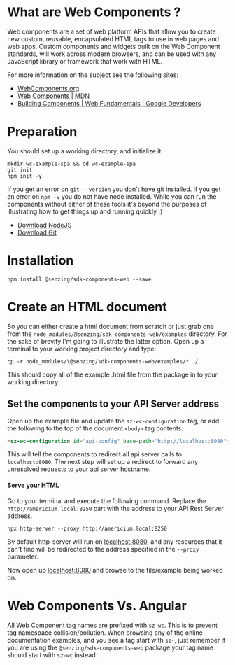 # What are Web Components ?

Web components are a set of web platform APIs that allow you to create new custom, reusable, encapsulated HTML tags to use in web pages and web apps. Custom components and widgets built on the Web Component standards, will work across modern browsers, and can be used with any JavaScript library or framework that work with HTML.

For more information on the subject see the following sites:
* [WebComponents.org](https://www.webcomponents.org/introduction)
* [Web Components | MDN](https://developer.mozilla.org/en-US/docs/Web/Web_Components)
* [Building Components | Web Fundamentals | Google Developers](https://developers.google.com/web/fundamentals/web-components/)

# Preparation

You should set up a working directory, and initialize it.

```terminal
mkdir wc-example-spa && cd wc-example-spa
git init
npm init -y
```

If you get an error on `git --version` you don't have git installed. If you get an error on `npm -v` you do not have node installed. While you can run the components without either of these tools it's beyond the purposes of illustrating how to get things up and running quickly  ;)

- [Download NodeJS](https://nodejs.org/)
- [Download Git](https://git-scm.com/download)

# Installation
```terminal
npm install @senzing/sdk-components-web --save
```

# Create an HTML document

So you can either create a html document from scratch or just grab one from the `node_modules/@senzing/sdk-components-web/examples` directory. For the sake of brevity I'm going to illustrate the latter option. Open up a terminal to your working project directory and type:

```terminal
cp -r node_modules/\@senzing/sdk-components-web/examples/* ./
```

This should copy all of the example .html file from the package in to your working directory.

## Set the components to your API Server address

Open up the example file and update the `sz-wc-configuration` tag, or add the following to the top of the document `<body>` tag contents:
```html
<sz-wc-configuration id="api-config" base-path="http://localhost:8080"></sz-wc-configuration>
```
This will tell the components to redirect all api server calls to `localhost:8080`. The next step will set up a redirect to forward any unresolved requests to your api server hostname.

#### Serve your HTML

Go to your terminal and execute the following command. Replace the `http://americium.local:8250` part with the address to your API Rest Server address.

```terminal
npx http-server --proxy http://americium.local:8250
```

By default http-server will run on [localhost:8080](http://localhost:8080), and any resources that it can't find will be redirected to the address specified in the `--proxy` parameter.

Now open up [localhost:8080](http://localhost:8080) and browse to the file/example being worked on.

# Web Components Vs. Angular

All Web Component tag names are prefixed with `sz-wc`. This is to prevent tag namespace collision/pollution. When browsing any of the online documentation examples, and you see a tag start with `sz-`, just remember if you are using the `@senzing/sdk-components-web` package your tag name should start with `sz-wc` instead.

